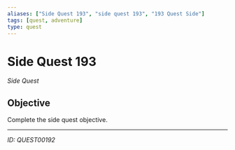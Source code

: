 ```yaml
---
aliases: ["Side Quest 193", "side quest 193", "193 Quest Side"]
tags: [quest, adventure]
type: quest
---
```


# Side Quest 193

*Side Quest*

## Objective
Complete the side quest objective.

---
*ID: QUEST00192*
